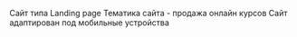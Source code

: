 Сайт типа Landing page
Тематика сайта - продажа онлайн курсов
Сайт адаптирован под мобильные устройства
